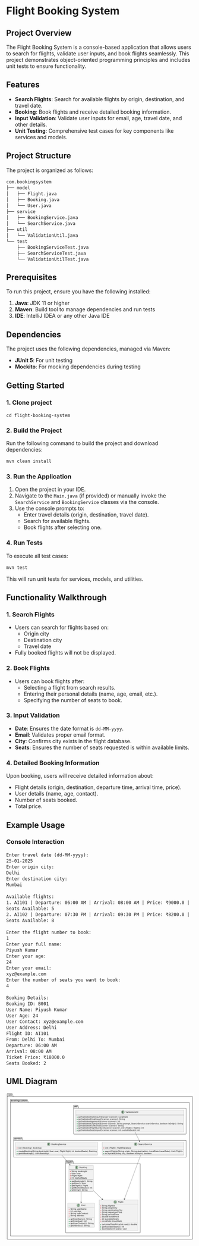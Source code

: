 # Flight Booking System

## Project Overview
The Flight Booking System is a console-based application that allows users to search for flights, validate user inputs, and book flights seamlessly. This project demonstrates object-oriented programming principles and includes unit tests to ensure functionality.

## Features
- **Search Flights**: Search for available flights by origin, destination, and travel date.
- **Booking**: Book flights and receive detailed booking information.
- **Input Validation**: Validate user inputs for email, age, travel date, and other details.
- **Unit Testing**: Comprehensive test cases for key components like services and models.

## Project Structure
The project is organized as follows:
```
com.bookingsystem
├── model
│   ├── Flight.java
│   ├── Booking.java
│   └── User.java
├── service
│   ├── BookingService.java
│   └── SearchService.java
├── util
│   └── ValidationUtil.java
└── test
    ├── BookingServiceTest.java
    ├── SearchServiceTest.java
    └── ValidationUtilTest.java
```

## Prerequisites
To run this project, ensure you have the following installed:
1. **Java**: JDK 11 or higher
2. **Maven**: Build tool to manage dependencies and run tests
3. **IDE**: IntelliJ IDEA or any other Java IDE

## Dependencies
The project uses the following dependencies, managed via Maven:
- **JUnit 5**: For unit testing
- **Mockito**: For mocking dependencies during testing

## Getting Started

### 1. Clone project
```Unziping
cd flight-booking-system
```

### 2. Build the Project
Run the following command to build the project and download dependencies:
```bash
mvn clean install
```

### 3. Run the Application
1. Open the project in your IDE.
2. Navigate to the `Main.java` (if provided) or manually invoke the `SearchService` and `BookingService` classes via the console.
3. Use the console prompts to:
    - Enter travel details (origin, destination, travel date).
    - Search for available flights.
    - Book flights after selecting one.

### 4. Run Tests
To execute all test cases:
```bash
mvn test
```
This will run unit tests for services, models, and utilities.

## Functionality Walkthrough

### 1. Search Flights
- Users can search for flights based on:
    - Origin city
    - Destination city
    - Travel date
- Fully booked flights will not be displayed.

### 2. Book Flights
- Users can book flights after:
    - Selecting a flight from search results.
    - Entering their personal details (name, age, email, etc.).
    - Specifying the number of seats to book.

### 3. Input Validation
- **Date**: Ensures the date format is `dd-MM-yyyy`.
- **Email**: Validates proper email format.
- **City**: Confirms city exists in the flight database.
- **Seats**: Ensures the number of seats requested is within available limits.

### 4. Detailed Booking Information
Upon booking, users will receive detailed information about:
- Flight details (origin, destination, departure time, arrival time, price).
- User details (name, age, contact).
- Number of seats booked.
- Total price.

## Example Usage

### Console Interaction
```plaintext
Enter travel date (dd-MM-yyyy):
25-01-2025
Enter origin city:
Delhi
Enter destination city:
Mumbai

Available flights:
1. AI101 | Departure: 06:00 AM | Arrival: 08:00 AM | Price: ₹9000.0 | Seats Available: 5
2. AI102 | Departure: 07:30 PM | Arrival: 09:30 PM | Price: ₹8200.0 | Seats Available: 8

Enter the flight number to book:
1
Enter your full name:
Piyush Kumar
Enter your age:
24
Enter your email:
xyz@example.com
Enter the number of seats you want to book:
4

Booking Details:
Booking ID: B001
User Name: Piyush Kumar
User Age: 24
User Contact: xyz@example.com
User Address: Delhi
Flight ID: AI101
From: Delhi To: Mumbai
Departure: 06:00 AM
Arrival: 08:00 AM
Ticket Price: ₹18000.0
Seats Booked: 2
```
## UML Diagram
![My Image](/travel-booking-system-uml.png)
